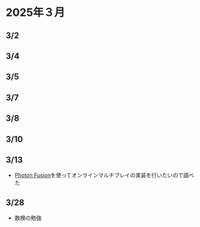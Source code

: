 # 2025年３月
## 3/2
## 3/4
## 3/5
## 3/7
## 3/8
## 3/10
## 3/13
- [Photon Fusion](https://zenn.dev/taishi_busido90/articles/a4992d16a77b46)を使ってオンラインマルチプレイの実装を行いたいので調べた
## 3/28
- 数検の勉強
  
